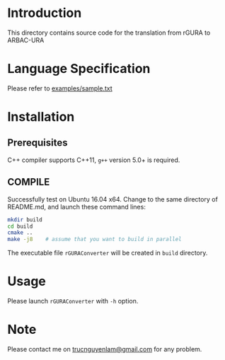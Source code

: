 # Introduction
This directory contains source code for the translation from rGURA to ARBAC-URA

# Language Specification
Please refer to [examples/sample.txt](sample.txt)

# Installation
## Prerequisites
 C++ compiler supports C++11, `g++` version 5.0+ is required.

## COMPILE
Successfully test on Ubuntu 16.04 x64.
Change to the same directory of README.md, and launch these command lines:

```sh
mkdir build
cd build
cmake ..
make -j8    # assume that you want to build in parallel
```
The executable file `rGURAConverter` will be created in `build` directory.

# Usage
Please launch `rGURAConverter` with `-h` option.

# Note
Please contact me on trucnguyenlam@gmail.com for any problem.

